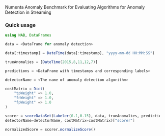 Numenta Anomaly Benchmark for Evaluating Algorithms for Anomaly Detection in Streaming


### Quick usage

```julia
using NAB, DataFrames

data = <DataFrame for anomaly detection>

data[:timestamp] = DateTime(data[:timestamp], "yyyy-mm-dd HH:MM:SS")

trueAnomalies = [DateTime(2015,8,11,12,7)]

predictions = <DataFrame with timestamps and corresponding labels>

detectorName = <The name of anomaly detection algorithm>

costMatrix = Dict(
    "tpWeight" => 1.0,
    "fnWeight" => 1.0,
    "fpWeight" => 1.0
)

scorer = scoreDataSet(Labeler(0.1,0.15), data, trueAnomalies, predictions,
detectorName=detectorName, costMatrix=costMatrix)["scorer"]

normalizedScore = scorer.normalizeScore()
```
